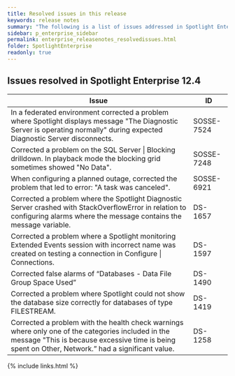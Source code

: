 ```yaml
---
title: Resolved issues in this release
keywords: release notes
summary: "The following is a list of issues addressed in Spotlight Enterprise 12.4"
sidebar: p_enterprise_sidebar
permalink: enterprise_releasenotes_resolvedissues.html
folder: SpotlightEnterprise
readonly: true
---
```




## Issues resolved in Spotlight Enterprise 12.4

Issue | ID
------|---
In a federated environment corrected a problem where Spotlight displays message "The Diagnostic Server is operating normally" during expected Diagnostic Server disconnects. | SOSSE-7524
Corrected a problem on the SQL Server \| Blocking drilldown. In playback mode the blocking grid sometimes showed "No Data". | SOSSE-7248
When configuring a planned outage, corrected the problem that led to error: "A task was canceled". | SOSSE-6921
Corrected a problem where the Spotlight Diagnostic Server crashed with StackOverflowError in relation to configuring alarms where the message contains the message variable. | DS-1657
Corrected a problem where a Spotlight monitoring Extended Events session with incorrect name was created on testing a connection in Configure \| Connections. | DS-1597
Corrected false alarms of “Databases - Data File Group Space Used” | DS-1490
Corrected a problem where Spotlight could not show the database size correctly for databases of type FILESTREAM. | DS-1419
Corrected a problem with the health check warnings where only one of the categories included in the message "This is because excessive time is being spent on Other, Network.” had a significant value. | DS-1258



{% include links.html %}

